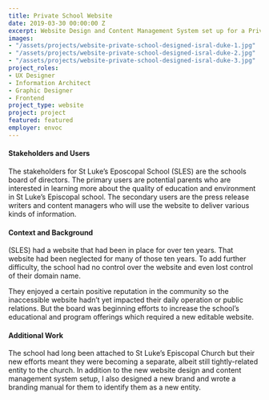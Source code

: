 ```yaml
---
title: Private School Website
date: 2019-03-30 00:00:00 Z
excerpt: Website Design and Content Management System set up for a Private School.
images:
- "/assets/projects/website-private-school-designed-isral-duke-1.jpg"
- "/assets/projects/website-private-school-designed-isral-duke-2.jpg"
- "/assets/projects/website-private-school-designed-isral-duke-3.jpg"
project_roles:
- UX Designer
- Information Architect
- Graphic Designer
- Frontend
project_type: website
project: project
featured: featured
employer: envoc
---
```


<h4>Stakeholders and Users</h4>
<p>The stakeholders for St Luke&rsquo;s Eposcopal School (SLES) are the schools board of directors. The primary users are potential parents who are interested in learning more about the quality of education and environment in St Luke&rsquo;s Episcopal school. The secondary users are the press release writers and content managers who will use the website to deliver various kinds of information.</p>
<h4>Context and Background</h4>
<p>(SLES) had a website that had been in place for over ten years. That website had been neglected for many of those ten years. To add further difficulty, the school had no control over the website and even lost control of their domain name.</p>
<p>They enjoyed a certain positive reputation in the community so the inaccessible website hadn&rsquo;t yet impacted their daily operation or public relations. But the board was beginning efforts to increase the school&rsquo;s educational and program offerings which required a new editable website.</p>
<h4>Additional Work</h4>
<p>The school had long been attached to St Luke&rsquo;s Episcopal Church but their new efforts meant they were becoming a separate, albeit still tightly-related entity to the church. In addition to the new website design and content management system setup, I also designed a new brand and wrote a branding manual for them to identify them as a new entity.</p>